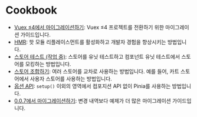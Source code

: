 # Cookbook

- [Vuex ≤4에서 마이그레이션하기](./migration-vuex.md): Vuex ≤4 프로젝트를 전환하기 위한 마이그레이션 가이드입니다.
- [HMR](./hot-module-replacement.md): 핫 모듈 리플레이스먼트를 활성화하고 개발자 경험을 향상시키는 방법입니다.
- [스토어 테스트 (작업 중)](./testing.md): 스토어를 유닛 테스트하고 컴포넌트 유닛 테스트에서 스토어를 모킹하는 방법입니다.
- [스토어 조합하기](./composing-stores.md): 여러 스토어를 교차로 사용하는 방법입니다. 예를 들어, 카트 스토어에서 사용자 스토어를 사용하는 방법입니다.
- [옵션 API](./options-api.md): `setup()` 이외의 영역에서 컴포지션 API 없이 Pinia를 사용하는 방법입니다.
- [0.0.7에서 마이그레이션하기](./migration-0-0-7.md): 변경 내역보다 예제가 더 많은 마이그레이션 가이드입니다.